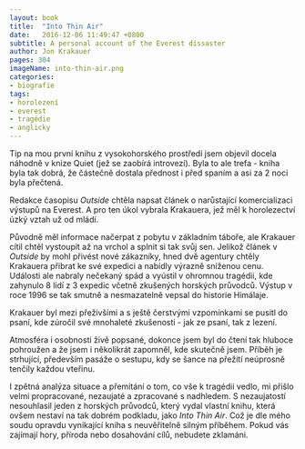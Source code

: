 ```yaml
---
layout: book
title:  "Into Thin Air"
date:   2016-12-06 11:49:47 +0800
subtitle: A personal account of the Everest dissaster
author: Jon Krakauer
pages: 304
imageName: into-thin-air.png
categories:
- biografie
tags:
- horolezení
- everest
- tragédie
- anglicky
---
```

Tip na mou první knihu z vysokohorského prostředí jsem objevil docela náhodně v knize Quiet (jež se zaobírá introvezí). Byla to ale trefa - kniha byla tak dobrá, že částečně dostala přednost i před spaním a asi za 2 noci byla přečtená.

Redakce časopisu <em>Outside</em> chtěla napsat článek o narůstající komercializaci výstupů na Everest. A pro ten úkol vybrala Krakauera, jež měl k horolezectví úzký vztah už od mládí.

Původně měl informace načerpat z pobytu v základním táboře, ale Krakauer cítil chtěl vystoupit až na vrchol a splnit si tak svůj sen. Jelikož článek v <em>Outside</em> by mohl přivést nové zákazníky, hned dvě agentury chtěly Krakauera přibrat ke své expedici a nabídly výrazně sníženou cenu. Události ale nabraly nečekaný spád a vyústil v ohromnou tragédii, kde zahynulo 8 lidí z 3 expedic včetně zkušených horských průvodců. Výstup v roce 1996 se tak smutně a nesmazatelně vepsal do historie Himálaje.

Krakauer byl mezi přeživšími a s ještě čerstvými vzpomínkami se pusitl do psaní, kde zúročil své mnohaleté zkušenosti - jak ze psaní, tak z lezení.

Atmosféra i osobnosti živě popsané, dokonce jsem byl do čtení tak hluboce pohroužen a že jsem i několikrát zapomněl, kde skutečně jsem. Příběh je strhující, především pasáže o sestupu, kdy se šance na přežití neúprosně tenčily každou vteřinu.

I zpětná analýza situace a přemítání o tom, co vše k tragédii vedlo, mi přišlo velmi propracované, nezaujaté a zpracované s nadhledem. S nezaujatostí nesouhlasil jeden z horských průvodců, který vydal vlastní knihu, která ovšem nestaví na tak dobrém podkladu, jako <em>Into Thin Air</em>. Což je dle mého soudu opravdu vynikající kniha s neuvěřitelně silným příběhem. Pokud vás zajímají hory, příroda nebo dosahování cílů, nebudete zklamáni.